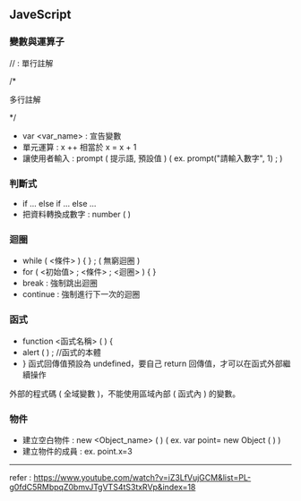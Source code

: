## JaveScript
### 變數與運算子
// : 單行註解

/*

多行註解

*/
- var <var_name> : 宣告變數
- 單元運算 : x ++ 相當於 x = x + 1
- 讓使用者輸入 : prompt ( 提示語, 預設值 )   ( ex. prompt("請輸入數字", 1) ; )

### 判斷式
- if ... else if ... else ...
- 把資料轉換成數字 : number ( )
### 迴圈
- while ( <條件> ) { } ; ( 無窮迴圈 )
- for ( <初始值> ; <條件> ; <迴圈> ) { }
- break : 強制跳出迴圈
- continue : 強制進行下一次的迴圈

### 函式
- function <函式名稱> ( ) {
-   alert ( ) ;    //函式的本體
- }
函式回傳值預設為 undefined，要自己 return 回傳值，才可以在函式外部繼續操作

外部的程式碼 ( 全域變數 )，不能使用區域內部 ( 函式內 ) 的變數。

### 物件
- 建立空白物件 : new <Object_name> ( )   ( ex. var point= new Object ( ) )
- 建立物件的成員 : ex. point.x=3



------------------------
refer : https://www.youtube.com/watch?v=iZ3LfVujGCM&list=PL-g0fdC5RMbpqZ0bmvJTgVTS4tS3txRVp&index=18
